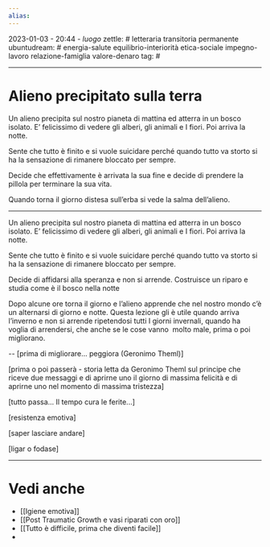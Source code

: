 ```yaml
---
alias: 
---
```

2023-01-03 - 20:44 - *luogo*
zettle: # letteraria transitoria permanente
ubuntudream: # energia-salute equilibrio-interiorità etica-sociale impegno-lavoro relazione-famiglia valore-denaro 
tag: #

---
# Alieno precipitato sulla terra
Un alieno precipita sul nostro pianeta di mattina ed atterra in un bosco isolato. E’ felicissimo di vedere gli alberi, gli animali e I fiori. Poi arriva la notte.

Sente che tutto è finito e si vuole suicidare perché quando tutto va storto si ha la sensazione di rimanere bloccato per sempre.

Decide che effettivamente è arrivata la sua fine e decide di prendere la pillola per terminare la sua vita.

Quando torna il giorno distesa sull’erba si vede la salma dell’alieno.

---
Un alieno precipita sul nostro pianeta di mattina ed atterra in un bosco isolato. E’ felicissimo di vedere gli alberi, gli animali e I fiori. Poi arriva la notte.

Sente che tutto è finito e si vuole suicidare perché quando tutto va storto si ha la sensazione di rimanere bloccato per sempre.

Decide di affidarsi alla speranza e non si arrende. Costruisce un riparo e studia come è il bosco nella notte

Dopo alcune ore torna il giorno e l’alieno apprende che nel nostro mondo c’è un alternarsi di giorno e notte. Questa lezione gli è utile quando arriva l’inverno e non si arrende ripetendosi tutti I giorni invernali, quando ha voglia di arrendersi, che anche se le cose vanno  molto male, prima o poi migliorano.

--
[prima di migliorare... peggiora (Geronimo Theml)]

[prima o poi passerà - storia letta da Geronimo Theml sul principe che riceve due messaggi e di aprirne uno il giorno di massima felicità e di aprirne uno nel momento di massima tristezza]

[tutto passa...   Il tempo cura le ferite...]

[resistenza emotiva] 

[saper lasciare andare]

[ligar o fodase]



---
# Vedi anche
- [[Igiene emotiva]]
- [[Post Traumatic Growth e vasi riparati con oro]]
- [[Tutto è difficile, prima che diventi facile]]
- 
